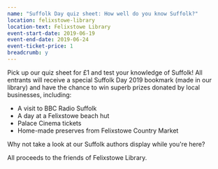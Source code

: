 ```yaml
---
name: "Suffolk Day quiz sheet: How well do you know Suffolk?"
location: felixstowe-library
location-text: Felixstowe Library
event-start-date: 2019-06-19
event-end-date: 2019-06-24
event-ticket-price: 1
breadcrumb: y
---
```


Pick up our quiz sheet for £1 and test your knowledge of Suffolk! All entrants will receive a special Suffolk Day 2019 bookmark (made in our library) and have the chance to win superb prizes donated by local businesses, including:

* A visit to BBC Radio Suffolk
* A day at a Felixstowe beach hut
* Palace Cinema tickets
* Home-made preserves from Felixstowe Country Market

Why not take a look at our Suffolk authors display while you're here?

All proceeds to the friends of Felixstowe Library.
